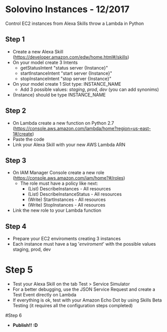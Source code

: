 # Solovino Instances - 12/2017
Control EC2 instances from Alexa Skills throw a Lambda in Python

## Step 1
* Create a new Alexa Skill (https://developer.amazon.com/edw/home.html#/skills)
* On your model create 3 Intents
  * getStatusIntent
  "status server {Instance}"
  * startInstanceIntent
  "start server {Instance}"
  * stopInstanceIntent
  "stop server {Instance}"
* On your model create 1 Slot type: INSTANCE_NAME
  * Add 3 possible values: *staging*, *prod*, *dev* (you can add synonims)
* {Instance} should be type INSTANCE_NAME

## Step 2
* On Lambda create a new function on Python 2.7 (https://console.aws.amazon.com/lambda/home?region=us-east-1#/create)
* Paste the code
* Link your Alexa Skill with your new AWS Lambda ARN

## Step 3
* On IAM Manager Console create a new role (https://console.aws.amazon.com/iam/home?#/roles)
  * The role must have a policy like next:
    * (List) DescribeInstances - All resources
    * (List) DescribeInstanceStatus - All resources
    * (Write) StartInstances - All resources
    * (Write) StopInstances - All resources
* Link the new role to your Lambda function

## Step 4
* Prepare your EC2 enviroments creating 3 instances
* Each instance must have a tag '*enviroment*' with the possible values staging, prod, dev

# Step 5
* Test your Alexa Skill on the tab Test > Service Simulator
* For a better debugging, use the JSON Service Request and create a Test Event directly on Lambda
* If everything is ok, test with your Amazon Echo Dot by using Skills Beta Testing (it requires all the configuration steps completed)

#Step 6
* **Publish!! :D**
